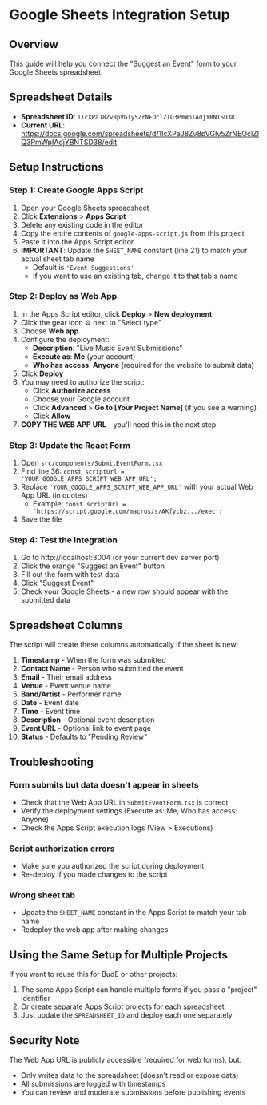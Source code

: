 # Google Sheets Integration Setup

## Overview
This guide will help you connect the "Suggest an Event" form to your Google Sheets spreadsheet.

## Spreadsheet Details
- **Spreadsheet ID**: `1IcXPaJ8Zv8pVGIy5ZrNEOclZIQ3PmWpIAdjYBNTSD38`
- **Current URL**: https://docs.google.com/spreadsheets/d/1IcXPaJ8Zv8pVGIy5ZrNEOclZIQ3PmWpIAdjYBNTSD38/edit

## Setup Instructions

### Step 1: Create Google Apps Script
1. Open your Google Sheets spreadsheet
2. Click **Extensions** > **Apps Script**
3. Delete any existing code in the editor
4. Copy the entire contents of `google-apps-script.js` from this project
5. Paste it into the Apps Script editor
6. **IMPORTANT**: Update the `SHEET_NAME` constant (line 21) to match your actual sheet tab name
   - Default is `'Event Suggestions'`
   - If you want to use an existing tab, change it to that tab's name

### Step 2: Deploy as Web App
1. In the Apps Script editor, click **Deploy** > **New deployment**
2. Click the gear icon ⚙️ next to "Select type"
3. Choose **Web app**
4. Configure the deployment:
   - **Description**: "Live Music Event Submissions"
   - **Execute as**: **Me** (your account)
   - **Who has access**: **Anyone** (required for the website to submit data)
5. Click **Deploy**
6. You may need to authorize the script:
   - Click **Authorize access**
   - Choose your Google account
   - Click **Advanced** > **Go to [Your Project Name]** (if you see a warning)
   - Click **Allow**
7. **COPY THE WEB APP URL** - you'll need this in the next step

### Step 3: Update the React Form
1. Open `src/components/SubmitEventForm.tsx`
2. Find line 36: `const scriptUrl = 'YOUR_GOOGLE_APPS_SCRIPT_WEB_APP_URL';`
3. Replace `'YOUR_GOOGLE_APPS_SCRIPT_WEB_APP_URL'` with your actual Web App URL (in quotes)
   - Example: `const scriptUrl = 'https://script.google.com/macros/s/AKfycbz.../exec';`
4. Save the file

### Step 4: Test the Integration
1. Go to http://localhost:3004 (or your current dev server port)
2. Click the orange "Suggest an Event" button
3. Fill out the form with test data
4. Click "Suggest Event"
5. Check your Google Sheets - a new row should appear with the submitted data

## Spreadsheet Columns
The script will create these columns automatically if the sheet is new:
1. **Timestamp** - When the form was submitted
2. **Contact Name** - Person who submitted the event
3. **Email** - Their email address
4. **Venue** - Event venue name
5. **Band/Artist** - Performer name
6. **Date** - Event date
7. **Time** - Event time
8. **Description** - Optional event description
9. **Event URL** - Optional link to event page
10. **Status** - Defaults to "Pending Review"

## Troubleshooting

### Form submits but data doesn't appear in sheets
- Check that the Web App URL in `SubmitEventForm.tsx` is correct
- Verify the deployment settings (Execute as: Me, Who has access: Anyone)
- Check the Apps Script execution logs (View > Executions)

### Script authorization errors
- Make sure you authorized the script during deployment
- Re-deploy if you made changes to the script

### Wrong sheet tab
- Update the `SHEET_NAME` constant in the Apps Script to match your tab name
- Redeploy the web app after making changes

## Using the Same Setup for Multiple Projects
If you want to reuse this for BudE or other projects:
1. The same Apps Script can handle multiple forms if you pass a "project" identifier
2. Or create separate Apps Script projects for each spreadsheet
3. Just update the `SPREADSHEET_ID` and deploy each one separately

## Security Note
The Web App URL is publicly accessible (required for web forms), but:
- Only writes data to the spreadsheet (doesn't read or expose data)
- All submissions are logged with timestamps
- You can review and moderate submissions before publishing events
